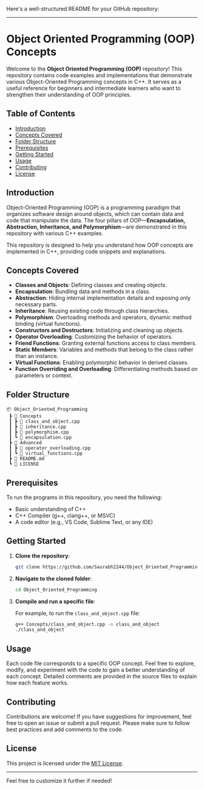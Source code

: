 Here's a well-structured README for your GitHub repository:

---

# Object Oriented Programming (OOP) Concepts

Welcome to the **Object Oriented Programming (OOP)** repository! This repository contains code examples and implementations that demonstrate various Object-Oriented Programming concepts in C++. It serves as a useful reference for beginners and intermediate learners who want to strengthen their understanding of OOP principles.

## Table of Contents

- [Introduction](#introduction)
- [Concepts Covered](#concepts-covered)
- [Folder Structure](#folder-structure)
- [Prerequisites](#prerequisites)
- [Getting Started](#getting-started)
- [Usage](#usage)
- [Contributing](#contributing)
- [License](#license)

## Introduction

Object-Oriented Programming (OOP) is a programming paradigm that organizes software design around objects, which can contain data and code that manipulate the data. The four pillars of OOP—**Encapsulation, Abstraction, Inheritance, and Polymorphism**—are demonstrated in this repository with various C++ examples.

This repository is designed to help you understand how OOP concepts are implemented in C++, providing code snippets and explanations.

## Concepts Covered

- **Classes and Objects**: Defining classes and creating objects.
- **Encapsulation**: Bundling data and methods in a class.
- **Abstraction**: Hiding internal implementation details and exposing only necessary parts.
- **Inheritance**: Reusing existing code through class hierarchies.
- **Polymorphism**: Overloading methods and operators, dynamic method binding (virtual functions).
- **Constructors and Destructors**: Initializing and cleaning up objects.
- **Operator Overloading**: Customizing the behavior of operators.
- **Friend Functions**: Granting external functions access to class members.
- **Static Members**: Variables and methods that belong to the class rather than an instance.
- **Virtual Functions**: Enabling polymorphic behavior in derived classes.
- **Function Overriding and Overloading**: Differentiating methods based on parameters or context.

## Folder Structure

```
📦 Object_Oriented_Programming
 ┣ 📂 Concepts
 ┃ ┣ 📄 class_and_object.cpp
 ┃ ┣ 📄 inheritance.cpp
 ┃ ┣ 📄 polymorphism.cpp
 ┃ ┗ 📄 encapsulation.cpp
 ┣ 📂 Advanced
 ┃ ┣ 📄 operator_overloading.cpp
 ┃ ┗ 📄 virtual_functions.cpp
 ┣ 📜 README.md
 ┗ 📜 LICENSE
```

## Prerequisites

To run the programs in this repository, you need the following:

- Basic understanding of C++
- C++ Compiler (g++, clang++, or MSVC)
- A code editor (e.g., VS Code, Sublime Text, or any IDE)

## Getting Started

1. **Clone the repository**:

   ```bash
   git clone https://github.com/Saurabh2244/Object_Oriented_Programming.git
   ```

2. **Navigate to the cloned folder**:

   ```bash
   cd Object_Oriented_Programming
   ```

3. **Compile and run a specific file**:

   For example, to run the `class_and_object.cpp` file:

   ```bash
   g++ Concepts/class_and_object.cpp -o class_and_object
   ./class_and_object
   ```

## Usage

Each code file corresponds to a specific OOP concept. Feel free to explore, modify, and experiment with the code to gain a better understanding of each concept. Detailed comments are provided in the source files to explain how each feature works.

## Contributing

Contributions are welcome! If you have suggestions for improvement, feel free to open an issue or submit a pull request. Please make sure to follow best practices and add comments to the code.

## License

This project is licensed under the [MIT License](./LICENSE).

---

Feel free to customize it further if needed!
